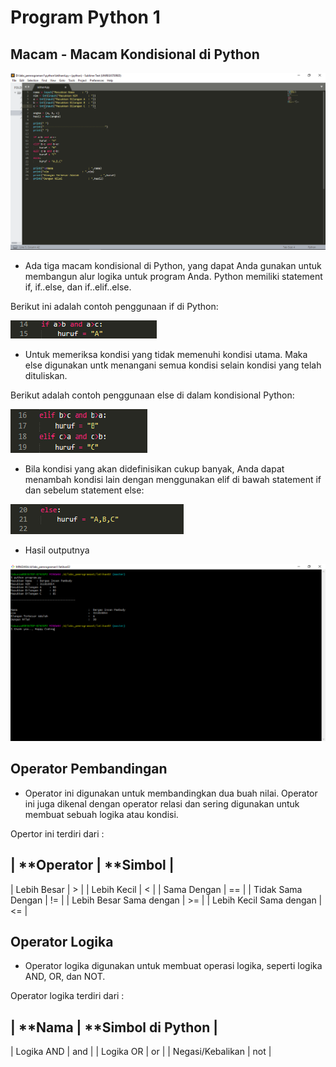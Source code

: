 # Program Python 1
## Macam - Macam Kondisional di Python

![alt teks](1.png "Contoh gambar 1.0")

- Ada tiga macam kondisional di Python, yang dapat Anda gunakan untuk membangun alur logika untuk program Anda. 
Python memiliki statement if, if..else, dan if..elif..else. 

Berikut ini adalah contoh penggunaan if di Python:

![alt teks](2.png "Contoh gambar 2.0")

- Untuk memeriksa kondisi yang tidak memenuhi kondisi utama. 
Maka else digunakan untk menangani semua kondisi selain kondisi yang telah dituliskan.

Berikut adalah contoh penggunaan else di dalam kondisional Python:

![alt teks](3.png "Contoh gambar 3.0")

- Bila kondisi yang akan didefinisikan cukup banyak, Anda dapat menambah kondisi lain dengan menggunakan elif di bawah statement if dan sebelum statement else:

![alt teks](4.png "Contoh gambar 4.0")

- Hasil outputnya

![alt teks](5.png "Contoh gambar 5.0")

## Operator Pembandingan

- Operator ini digunakan untuk membandingkan dua buah nilai. Operator ini juga dikenal dengan operator relasi dan sering digunakan untuk membuat sebuah logika atau kondisi.

Opertor ini terdiri dari	:

| **Operator | **Simbol |
-------------------------
| Lebih Besar | > |
| Lebih Kecil | < |
| Sama Dengan | == |
| Tidak Sama Dengan | != |
| Lebih Besar Sama dengan | >= |
| Lebih Kecil Sama dengan | <= |

## Operator Logika

- Operator logika digunakan untuk membuat operasi logika, seperti logika AND, OR, dan NOT.

Operator logika terdiri dari	:

| **Nama | **Simbol di Python |
-------------------------------
| Logika AND | and |
| Logika OR | or |
| Negasi/Kebalikan | not |